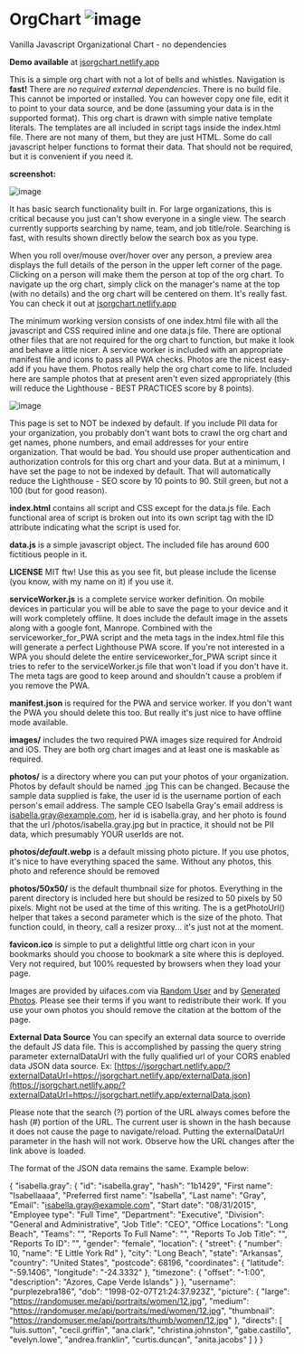 # OrgChart ![image](https://user-images.githubusercontent.com/277458/219515577-9a61df09-c9ce-4435-bd5d-6ff1bd444818.png)
Vanilla Javascript Organizational Chart - no dependencies

**Demo available** at [jsorgchart.netlify.app](https://jsorgchart.netlify.app)

This is a simple org chart with not a lot of bells and whistles. Navigation is **fast!** There are _no required external dependencies_. There is no build file.  This cannot be imported or installed.  You can however copy one file, edit it to point to your data source, and be done (assuming your data is in the supported format).  This org chart is drawn with simple native template literals.  The templates are all included in script tags inside the index.html file.  There are not many of them, but they are just HTML.  Some do call javascript helper functions to format their data.  That should not be required, but it is convenient if you need it.

**screenshot:**

![image](https://user-images.githubusercontent.com/277458/219505916-63badd3a-9fb5-49b0-b5ed-b29c89ded7c3.png)

It has basic search functionality built in.  For large organizations, this is critical because you just can't show everyone in a single view.  The search currently supports searching by name, team, and job title/role.  Searching is fast, with results shown directly below the search box as you type.

When you roll over/mouse over/hover over any person, a preview area displays the full details of the person in the upper left corner of the page.  Clicking on a person will make them the person at top of the org chart.  To navigate up the org chart, simply click on the manager's name at the top (with no details) and the org chart will be centered on them.  It's really fast.  You can check it out at [jsorgchart.netlify.app](https://jsorgchart.netlify.app)

The minimum working version consists of one index.html file with all the javascript and CSS required inline and one data.js file. There are optional other files that are not required for the org chart to function, but make it look and behave a little nicer. A service worker is included with an appropriate manifest file and icons to pass all PWA checks.  Photos are the nicest easy-add if you have them. Photos really help the org chart come to life. Included here are sample photos that at present aren't even sized appropriately (this will reduce the Lighthouse - BEST PRACTICES score by 8 points).

![image](https://user-images.githubusercontent.com/277458/219504959-29042ea5-5d6e-4af6-9303-cfe1577201f2.png)

This page is set to NOT be indexed by default. If you include PII data for your organization, you probably don't want bots to crawl the org chart and get names, phone numbers, and email addresses for your entire organization.  That would be bad.  You should use proper authentication and authorization controls for this org chart and your data.  But at a minimum, I have set the page to not be indexed by default. That will automatically reduce the Lighthouse - SEO score by 10 points to 90. Still green, but not a 100 (but for good reason).



**index.html** contains all script and CSS except for the data.js file.  Each functional area of script is broken out into its own script tag with the ID attribute indicating what the script is used for.

**data.js** is a simple javascript object.  The included file has around 600 fictitious people in it.

**LICENSE** MIT ftw!  Use this as you see fit, but please include the license (you know, with my name on it) if you use it.

**serviceWorker.js** is a complete service worker definition.  On mobile devices in particular you will be able to save the page to your device and it will work completely offline.  It does include the default image in the assets along with a google font, Manrope.  Combined with the serviceworker_for_PWA script and the meta tags in the index.html file this will generate a perfect Lighthouse PWA score. If you're not interested in a WPA you should delete the entire serviceworker_for_PWA script since it tries to refer to the serviceWorker.js file that won't load if you don't have it.   The meta tags are good to keep around and shouldn't cause a problem if you remove the PWA.

**manifest.json** is required for the PWA and service worker.  If you don't want the PWA you should delete this too.  But really it's just nice to have offline mode available.

**images/** includes the two required PWA images size required for Android and iOS.  They are both org chart images and at least one is maskable as required.

**photos/** is a directory where you can put your photos of your organization.  Photos by default should be named <userID>.jpg  This can be changed.  Because the sample data supplied is fake, the user id is the username portion of each person's email address.  The sample CEO Isabella Gray's email address is isabella.gray@example.com, her id is isabella.gray, and her photo is found that the url /photos/isabella.gray.jpg but in practice, it should not be PII data, which presumably YOUR userIds are not.

**photos/_default_.webp** is a default missing photo picture. If you use photos, it's nice to have everything spaced the same. Without any photos, this photo and reference should be removed

**photos/50x50/** is the default thumbnail size for photos. Everything in the parent directory is included here but should be resized to 50 pixels by 50 pixels.  Might not be used at the time of this writing.  The is a getPhotoUrl() helper that takes a second parameter which is the size of the photo.  That function could, in theory, call a resizer proxy... it's just not at the moment.

**favicon.ico** is simple to put a delightful little org chart icon in your bookmarks should you choose to bookmark a site where this is deployed. Very not required, but 100% requested by browsers when they load your page.



Images are provided by uifaces.com via [Random User](https://randomuser.me/photos) and by [Generated Photos](https://generated.photos).  Please see their terms if you want to redistribute their work.  If you use your own photos you should remove the citation at the bottom of the page.


**External Data Source**
You can specify an external data source to override the default JS data file.  This is accomplished by passing the query string parameter externalDataUrl with the fully qualified url of your CORS enabled data JSON data source.
Ex: [https://jsorgchart.netlify.app/?externalDataUrl=https://jsorgchart.netlify.app/externalData.json](https://jsorgchart.netlify.app/?externalDataUrl=https://jsorgchart.netlify.app/externalData.json)
	
Please note that the search (?) portion of the URL always comes before the hash (#) portion of the URL.  The current user is shown in the hash because it does not cause the page to navigate/reload.  Putting the externalDataUrl parameter in the hash will not work. Observe how the URL changes after the link above is loaded.

The format of the JSON data remains the same.  Example below:

{
		"isabella.gray": {
			"id": "isabella.gray",
			"hash": "1b1429",
			"First name": "Isabellaaaa",
			"Preferred first name": "Isabella",
			"Last name": "Gray",
			"Email": "isabella.gray@example.com",
			"Start date": "08/31/2015",
			"Employee type": "Full Time",
			"Department": "Executive",
			"Division": "General and Administrative",
			"Job Title": "CEO",
			"Office Locations": "Long Beach",
			"Teams": "",
			"Reports To Full Name": "",
			"Reports To Job Title": "",
			"Reports To ID": "",
			"gender": "female",
			"location": {
				"street": {
					"number": 10,
					"name": "E Little York Rd"
				},
				"city": "Long Beach",
				"state": "Arkansas",
				"country": "United States",
				"postcode": 68196,
				"coordinates": {
					"latitude": "-59.1406",
					"longitude": "-24.3332"
				},
				"timezone": {
					"offset": "-1:00",
					"description": "Azores, Cape Verde Islands"
				}
			},
			"username": "purplezebra186",
			"dob": "1998-02-07T21:24:37.923Z",
			"picture": {
				"large": "https://randomuser.me/api/portraits/women/12.jpg",
				"medium": "https://randomuser.me/api/portraits/med/women/12.jpg",
				"thumbnail": "https://randomuser.me/api/portraits/thumb/women/12.jpg"
			},
			"directs": [
				"luis.sutton",
				"cecil.griffin",
				"ana.clark",
				"christina.johnston",
				"gabe.castillo",
				"evelyn.lowe",
				"andrea.franklin",
				"curtis.duncan",
				"anita.jacobs"
			]
		}
    }
